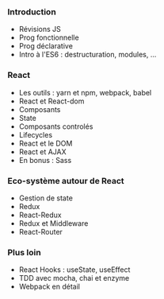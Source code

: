 ### Introduction

- Révisions JS
- Prog fonctionnelle
- Prog déclarative
- Intro à l'ES6 : destructuration, modules, ...

### React

- Les outils : yarn et npm, webpack, babel
- React et React-dom
- Composants
- State
- Composants controlés
- Lifecycles
- React et le DOM
- React et AJAX
- En bonus : Sass

### Eco-système autour de React

- Gestion de state
- Redux
- React-Redux
- Redux et Middleware
- React-Router

### Plus loin

- React Hooks : useState, useEffect
- TDD avec mocha, chai et enzyme
- Webpack en détail